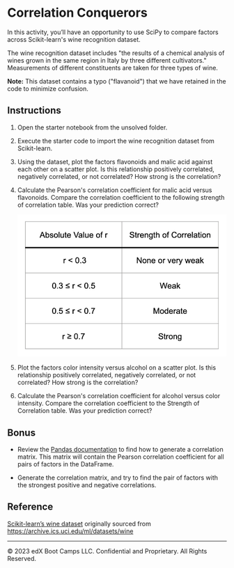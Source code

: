 # Correlation Conquerors

In this activity, you’ll have an opportunity to use SciPy to compare factors across Scikit-learn's wine recognition dataset.

The wine recognition dataset includes "the results of a chemical analysis of wines grown in the same region in Italy by three different cultivators." Measurements of different constituents are taken for three types of wine.

**Note:** This dataset contains a typo ("flavanoid") that we have retained in the code to minimize confusion.

## Instructions

1. Open the starter notebook from the unsolved folder.

2. Execute the starter code to import the wine recognition dataset from Scikit-learn.

3. Using the dataset, plot the factors flavonoids and malic acid against each other on a scatter plot. Is this relationship positively correlated, negatively correlated, or not correlated? How strong is the correlation?

4. Calculate the Pearson's correlation coefficient for  malic acid versus flavonoids. Compare the correlation coefficient to the following strength of correlation table. Was your prediction correct?

    ![correlation strength table.](Images/correlation_table.png)

5. Plot the factors color intensity versus alcohol on a scatter plot. Is this relationship positively correlated, negatively correlated, or not correlated? How strong is the correlation?

6. Calculate the Pearson's correlation coefficient for alcohol versus color intensity. Compare the correlation coefficient to the Strength of Correlation table. Was your prediction correct?

## Bonus

* Review the [Pandas documentation](https://pandas.pydata.org/pandas-docs/stable/) to find how to generate a correlation matrix. This matrix will contain the Pearson correlation coefficient for all pairs of factors in the DataFrame.

* Generate the correlation matrix, and try to find the pair of factors with the strongest positive and negative correlations.

## Reference

[Scikit-learn’s wine dataset](https://scikit-learn.org/stable/modules/generated/sklearn.datasets.load_wine.html#sklearn.datasets.load_wine) originally sourced from https://archive.ics.uci.edu/ml/datasets/wine

- - -

© 2023 edX Boot Camps LLC. Confidential and Proprietary. All Rights Reserved.
